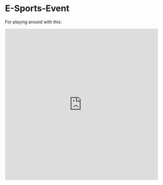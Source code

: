 # E-Sports-Event

For playing around with this:

<iframe src="https://codesandbox.io/embed/e-sport-event-website-p3www?fontsize=14&hidenavigation=1&theme=dark"
     style="width:100%; height:500px; border:0; border-radius: 4px; overflow:hidden;"
     title="E-Sport-Event-Website"
     allow="accelerometer; ambient-light-sensor; camera; encrypted-media; geolocation; gyroscope; hid; microphone; midi; payment; usb; vr; xr-spatial-tracking"
     sandbox="allow-forms allow-modals allow-popups allow-presentation allow-same-origin allow-scripts"
   ></iframe>
